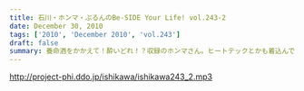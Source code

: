 ```yaml
---
title: 石川・ホンマ・ぶるんのBe-SIDE Your Life! vol.243-2
date: December 30, 2010
tags: ['2010', 'December 2010', 'vol.243']
draft: false
summary: 養命酒をかかえて！酔いどれ！？収録のホンマさん。ヒートテックとかも着込んでいるのに何でも「中」から冷え対策したいらしいのですよ。今回は、「リスナーバロンドール」「流行語大賞」と盛り沢山～～～。NAMAE
---
```


http://project-phi.ddo.jp/ishikawa/ishikawa243_2.mp3